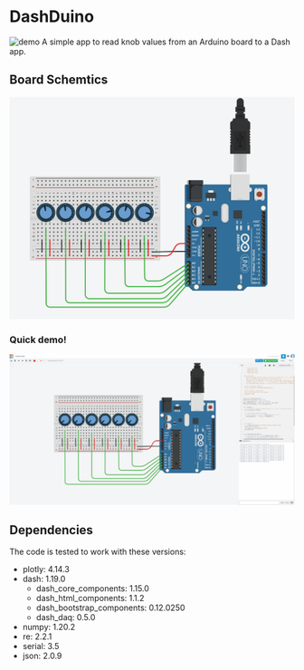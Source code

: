 # DashDuino

![demo](/media/DashDuino_demo.gif?raw=true)
A simple app to read knob values from an Arduino board to a Dash app.

## Board Schemtics

![demo](/media/board_small.png)
### Quick demo!
![demo](/media/simulation.gif?raw=true)

## Dependencies

The code is tested to work with these versions:

* plotly: 4.14.3
* dash: 1.19.0
  * dash_core_components: 1.15.0
  * dash_html_components: 1.1.2
  * dash_bootstrap_components: 0.12.0250
  * dash_daq: 0.5.0
* numpy: 1.20.2
* re: 2.2.1
* serial: 3.5
* json: 2.0.9

